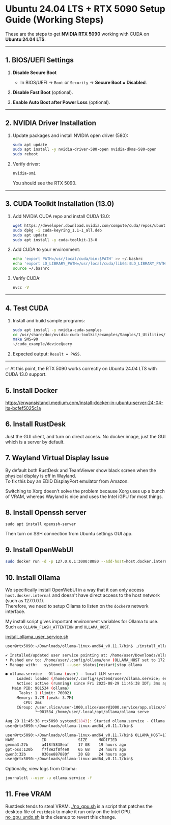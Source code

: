 # Ubuntu 24.04 LTS + RTX 5090 Setup Guide (Working Steps)

These are the steps to get **NVIDIA RTX 5090** working with CUDA on **Ubuntu 24.04 LTS**.

---

## 1. BIOS/UEFI Settings

1. **Disable Secure Boot**  
   - In BIOS/UEFI → `Boot` or `Security` → **Secure Boot = Disabled**.

2. **Disable Fast Boot** (optional).  
3. **Enable Auto Boot after Power Loss** (optional).

---

## 2. NVIDIA Driver Installation

1. Update packages and install NVIDIA open driver (580):
   ```bash
   sudo apt update
   sudo apt install -y nvidia-driver-580-open nvidia-dkms-580-open
   sudo reboot
   ```

2. Verify driver:
   ```bash
   nvidia-smi
   ```
   You should see the RTX 5090.

---

## 3. CUDA Toolkit Installation (13.0)

1. Add NVIDIA CUDA repo and install CUDA 13.0:
   ```bash
   wget https://developer.download.nvidia.com/compute/cuda/repos/ubuntu2404/x86_64/cuda-keyring_1.1-1_all.deb
   sudo dpkg -i cuda-keyring_1.1-1_all.deb
   sudo apt update
   sudo apt install -y cuda-toolkit-13-0
   ```

2. Add CUDA to your environment:
   ```bash
   echo 'export PATH=/usr/local/cuda/bin:$PATH' >> ~/.bashrc
   echo 'export LD_LIBRARY_PATH=/usr/local/cuda/lib64:$LD_LIBRARY_PATH' >> ~/.bashrc
   source ~/.bashrc
   ```

3. Verify CUDA:
   ```bash
   nvcc -V
   ```

---

## 4. Test CUDA

1. Install and build sample programs:
   ```bash
   sudo apt install -y nvidia-cuda-samples
   cd /usr/share/doc/nvidia-cuda-toolkit/examples/Samples/1_Utilities/deviceQuery
   make SMS=90
   ~/cuda_example/deviceQuery
   ```

2. Expected output: `Result = PASS`.

---

✅ At this point, the RTX 5090 works correctly on Ubuntu 24.04 LTS with CUDA 13.0 support.

## 5. Install Docker

https://erwansistandi.medium.com/install-docker-in-ubuntu-server-24-04-lts-bcfef5025c1a

## 6. Install RustDesk
Just the GUI client, and turn on direct access. No docker image, just the GUI which is a server by default.

## 7. Wayland Virtual Display Issue

By default both RustDesk and TeamViewer show black screen when the physical display is off in Wayland.\
To fix this buy an EDID DisplayPort emulator from Amazon.

Switching to Xorg doesn't solve the problem because Xorg uses up a bunch of VRAM, whereas Wayland is nice and uses the Intel iGPU for most things.

## 8. Install Openssh server

`sudo apt install openssh-server`

Then turn on SSH connection from Ubuntu settings GUI app.

## 9. Install OpenWebUI

```sh
sudo docker run -d -p 127.0.0.1:3000:8080 --add-host=host.docker.internal:host-gateway -v open-webui:/app/backend/data --name open-webui --restart always ghcr.io/open-webui/open-webui:v0.6.25
```

## 10. Install Ollama

We specifically install OpenWebUI in a way that it can only access `host.docker.internal` and doesn't have direct access to the host network (such as 127.0.0.1).\
Therefore, we need to setup Ollama to listen on the `docker0` network interface.

My install script gives important environment variables for Ollama to use. Such as `OLLAMA_FLASH_ATTENTION` and `OLLAMA_HOST`.

[install_ollama_user_service.sh](./install_ollama_user_service.sh)

```sh
user@rtx5090:~/Downloads/ollama-linux-amd64_v0.11.7/bin$ ./install_ollama_user_service.sh

✔ Installed/updated user service pointing at: /home/user/Downloads/ollama-linux-amd64_v0.11.7/bin/ollama
• Pushed env to: /home/user/.config/ollama/env (OLLAMA_HOST set to 172.17.0.1:11434)
• Manage with:   systemctl --user status|restart|stop ollama

● ollama.service - Ollama (user) – local LLM server
     Loaded: loaded (/home/user/.config/systemd/user/ollama.service; enabled; preset: enabled)
     Active: active (running) since Fri 2025-08-29 11:45:38 IDT; 3ms ago
   Main PID: 901534 (ollama)
      Tasks: 1 (limit: 76002)
     Memory: 3.7M (peak: 3.7M)
        CPU: 2ms
     CGroup: /user.slice/user-1000.slice/user@1000.service/app.slice/ollama.service
             └─901534 /home/user/.local/opt/ollama/ollama serve

Aug 29 11:45:38 rtx5090 systemd[1843]: Started ollama.service - Ollama (user) – local LLM server.
user@rtx5090:~/Downloads/ollama-linux-amd64_v0.11.7/bin$
```

```sh
user@rtx5090:~/Downloads/ollama-linux-amd64_v0.11.7/bin$ OLLAMA_HOST=172.17.0.1:11434 ./ollama list
NAME            ID              SIZE     MODIFIED     
gemma3:27b      a418f5838eaf    17 GB    19 hours ago    
gpt-oss:120b    f7f8e2f8f4e0    65 GB    24 hours ago    
qwen3:32b       030ee887880f    20 GB    24 hours ago    
user@rtx5090:~/Downloads/ollama-linux-amd64_v0.11.7/bin$
```

Optionally, view logs from Ollama:
```sh
journalctl --user -u ollama.service -f
```

## 11. Free VRAM

Rustdesk tends to steal VRAM. [./no_gpu.sh](./no_gpu.sh) is a script that patches the desktop file of `rustdesk` to make it run only on the Intel GPU.\
[no_gpu_undo.sh](./no_gpu_undo.sh) is the cleanup to revert this change.
